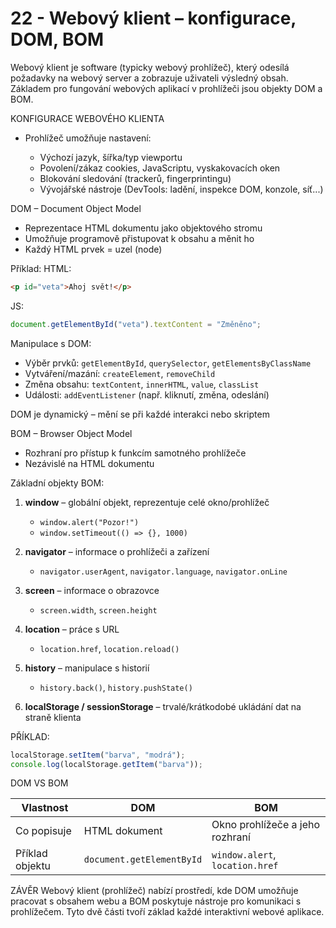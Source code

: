 # 22 - Webový klient – konfigurace, DOM, BOM
Webový klient je software (typicky webový prohlížeč), který odesílá požadavky na webový server a zobrazuje uživateli výsledný obsah. Základem pro fungování webových aplikací v prohlížeči jsou objekty DOM a BOM.

KONFIGURACE WEBOVÉHO KLIENTA

* Prohlížeč umožňuje nastavení:

  * Výchozí jazyk, šířka/typ viewportu
  * Povolení/zákaz cookies, JavaScriptu, vyskakovacích oken
  * Blokování sledování (trackerů, fingerprintingu)
  * Vývojářské nástroje (DevTools: ladění, inspekce DOM, konzole, síť...)

DOM – Document Object Model

* Reprezentace HTML dokumentu jako objektového stromu
* Umožňuje programově přistupovat k obsahu a měnit ho
* Každý HTML prvek = uzel (node)

Příklad:
HTML:

```html
<p id="veta">Ahoj svět!</p>
```

JS:

```javascript
document.getElementById("veta").textContent = "Změněno";
```

Manipulace s DOM:

* Výběr prvků: `getElementById`, `querySelector`, `getElementsByClassName`
* Vytváření/mazání: `createElement`, `removeChild`
* Změna obsahu: `textContent`, `innerHTML`, `value`, `classList`
* Události: `addEventListener` (např. kliknutí, změna, odeslání)

DOM je dynamický – mění se při každé interakci nebo skriptem

BOM – Browser Object Model

* Rozhraní pro přístup k funkcím samotného prohlížeče
* Nezávislé na HTML dokumentu

Základní objekty BOM:

1. **window** – globální objekt, reprezentuje celé okno/prohlížeč

   * `window.alert("Pozor!")`
   * `window.setTimeout(() => {}, 1000)`

2. **navigator** – informace o prohlížeči a zařízení

   * `navigator.userAgent`, `navigator.language`, `navigator.onLine`

3. **screen** – informace o obrazovce

   * `screen.width`, `screen.height`

4. **location** – práce s URL

   * `location.href`, `location.reload()`

5. **history** – manipulace s historií

   * `history.back()`, `history.pushState()`

6. **localStorage / sessionStorage** – trvalé/krátkodobé ukládání dat na straně klienta

PŘÍKLAD:

```javascript
localStorage.setItem("barva", "modrá");
console.log(localStorage.getItem("barva"));
```

DOM VS BOM

| Vlastnost       | DOM                       | BOM                             |
| --------------- | ------------------------- | ------------------------------- |
| Co popisuje     | HTML dokument             | Okno prohlížeče a jeho rozhraní |
| Příklad objektu | `document.getElementById` | `window.alert`, `location.href` |

ZÁVĚR
Webový klient (prohlížeč) nabízí prostředí, kde DOM umožňuje pracovat s obsahem webu a BOM poskytuje nástroje pro komunikaci s prohlížečem. Tyto dvě části tvoří základ každé interaktivní webové aplikace.
